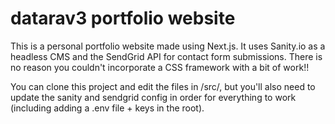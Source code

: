 # datarav3 portfolio website

This is a personal portfolio website made using Next.js. It uses Sanity.io as a headless CMS and the SendGrid API for contact form submissions. There is no reason you couldn't incorporate a CSS framework with a bit of work!!

You can clone this project and edit the files in /src/, but you'll also need to update the sanity and sendgrid config in order for everything to work (including adding a .env file + keys in the root).
